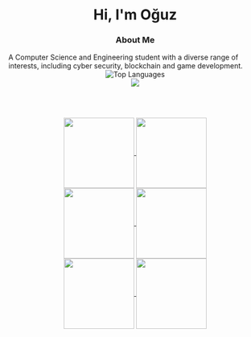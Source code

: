 <h1 align="center">Hi, I'm Oğuz</h1>
<h3 align="center"> About Me </h3>
A Computer Science and Engineering student with a diverse range of interests, including cyber security, blockchain and game development.
<div align="center">
  
  <img src="https://github-readme-stats.vercel.app/api/top-langs/?username=odd509&exclude_repo=run-n-build,bigger-fish-game,PuraGameJam-Nomads,musik-kraft,Tower-Climb&langs_count=6&title_color=dc3500&bg_color=30,000000,421000&text_color=b02a00&border_color=b02a00&layout=compact&line_height=24" alt="Top Languages" />

  <br/>
  
  <img src="https://github-readme-stats.vercel.app/api?username=odd509&include_all_commits=True&title_color=dc3500&bg_color=30,000000,421000&text_color=b02a00&border_color=b02a00&layout=compact"/>

  <br/><br/>
  
  <a href="https://github.com/odd509/python-script-injector">
    <img height=140 align="center" src="https://github-readme-stats.vercel.app/api/pin/?username=odd509&repo=python-script-injector&title_color=dc3500&bg_color=30,000000,421000&text_color=b02a00&border_color=b02a00&card_width=320" />
  </a>
  <a href="https://github.com/odd509/alucard">
    <img height=140 align="center" src="https://github-readme-stats.vercel.app/api/pin/?username=odd509&repo=alucard&title_color=dc3500&bg_color=30,000000,421000&text_color=b02a00&border_color=b02a00&card_width=320" />
  </a>
  
  <br/>
  
  <a href="https://github.com/odd509/Licencer">
    <img height=140 align="center" src="https://github-readme-stats.vercel.app/api/pin/?username=odd509&repo=Licencer&title_color=dc3500&bg_color=30,000000,421000&text_color=b02a00&border_color=b02a00&card_width=320" />
  </a>
  <a href="https://github.com/odd509/File-Cipher">
    <img height=140 align="center" src="https://github-readme-stats.vercel.app/api/pin/?username=odd509&repo=File-Cipher&title_color=dc3500&bg_color=30,000000,421000&text_color=b02a00&border_color=b02a00&card_width=320" />
  </a>
  
  <br/>
  
  <a href="https://github.com/odd509/Message-Box">
    <img height=140 align="center" src="https://github-readme-stats.vercel.app/api/pin/?username=odd509&repo=Message-Box&title_color=dc3500&bg_color=30,000000,421000&text_color=b02a00&border_color=b02a00&card_width=320" />
  </a>
  <a href="https://github.com/odd509/Security-Assessment-Report">
    <img height=140 align="center" src="https://github-readme-stats.vercel.app/api/pin/?username=odd509&repo=Security-Assessment-Report&title_color=dc3500&bg_color=30,000000,421000&text_color=b02a00&border_color=b02a00&card_width=320" />
  
  </a>
</div>
